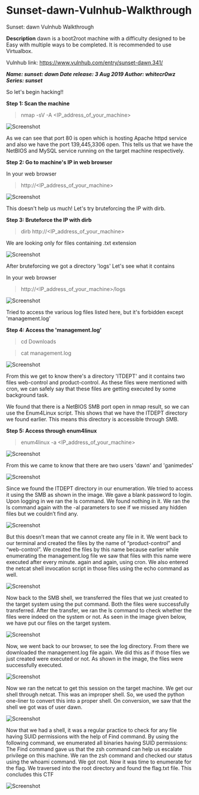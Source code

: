 # Sunset-dawn-Vulnhub-Walkthrough
Sunset: dawn Vulnhub Walkthrough

**Description**
dawn is a boot2root machine with a difficulty designed to be Easy with multiple ways to be completed. It is recommended to use Virtualbox.

Vulnhub link: https://www.vulnhub.com/entry/sunset-dawn,341/

***Name: sunset: dawn
Date release: 3 Aug 2019
Author: whitecr0wz
Series: sunset***

So let's begin hacking!!

**Step 1: Scan the machine**

> nmap -sV -A <IP_address_of_your_machine>

![Screenshot](1.png)

As we can see that port 80 is open which is hosting Apache httpd service and also we have the port 139,445,3306 open. This tells us that we have the NetBIOS and MySQL service running on the target machine respectively.

**Step 2: Go to machine's IP in web browser**

In your web browser

>http://<IP_address_of_your_machine>  

![Screenshot](2.png)

This doesn't help us much! Let's try bruteforcing the IP with dirb.

**Step 3: Bruteforce the IP with dirb**

> dirb http://<IP_address_of_your_machine>

We are looking only for files containing .txt extension

![Screenshot](3.png)

After bruteforcing we got a directory 'logs' Let's see what it contains

In your web browser

>http://<IP_address_of_your_machine>/logs

![Screenshot](4.png)

Tried to access the various log files listed here, but it's forbidden except 'management.log'

**Step 4: Access the 'management.log'**

>cd Downloads

>cat management.log

![Screenshot](7.png)

From this we get to know there's a directory 'ITDEPT' and it contains two files web-control and product-control.
As these files were mentioned with cron, we can safely say that these files are getting executed by some background task.

We found that there is a NetBIOS SMB port open in nmap result, so we can use the Enum4Linux script. This shows that we have the ITDEPT directory we found earlier. This means this directory is accessible through SMB.

**Step 5: Access through enum4linux**

>enum4linux -a <IP_address_of_your_machine>

![Screenshot](6.png)

From this we came to know that there are two users 'dawn' and 'ganimedes'

![Screenshot](8.png)

Since we found the ITDEPT directory in our enumeration. We tried to access it using the SMB as shown in the image. We gave a blank password to login. Upon logging in we ran the ls command. We found nothing in it. We ran the ls command again with the -al parameters to see if we missed any hidden files but we couldn’t find any.

![Screenshot](10.png)

But this doesn’t mean that we cannot create any file in it. We went back to our terminal and created the files by the name of “product-control” and “web-control”. We created the files by this name because earlier while enumerating the management.log file we saw that files with this name were executed after every minute. again and again, using cron. We also entered the netcat shell invocation script in those files using the echo command as well.

![Screenshot](9.png)

Now back to the SMB shell, we transferred the files that we just created to the target system using the put command. Both the files were successfully transferred. After the transfer, we ran the ls command to check whether the files were indeed on the system or not. As seen in the image given below, we have put our files on the target system. 

![Screenshot](10b.png)

Now, we went back to our browser, to see the log directory. From there we downloaded the management.log file again. We did this as if those files we just created were executed or not. As shown in the image, the files were successfully executed.

![Screenshot](11.png)

Now we ran the netcat to get this session on the target machine. We get our shell through netcat. This was an improper shell. So, we used the python one-liner to convert this into a proper shell. On conversion, we saw that the shell we got was of user dawn.

![Screenshot](12.png)

Now that we had a shell, it was a regular practice to check for any file having SUID permissions with the help of Find command. By using the following command, we enumerated all binaries having SUID permissions:
The Find command gave us that the zsh command can help us escalate privilege on this machine. We ran the zsh command and checked our status using the whoami command. We got root. Now it was time to enumerate for the flag. We traversed into the root directory and found the flag.txt file. This concludes this CTF

![Screenshot](13.png)


